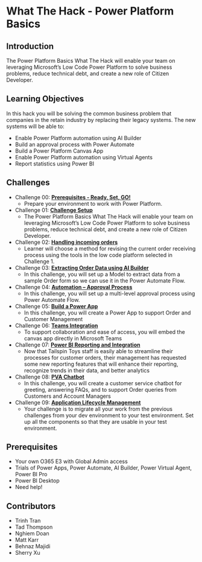 # What The Hack - Power Platform Basics

## Introduction

The Power Platform Basics What The Hack will enable your team on leveraging Microsoft’s Low Code Power Platform to solve business problems, reduce technical debt, and create a new role of Citizen Developer.


## Learning Objectives

In this hack you will be solving the common business problem that companies in the retain industry by replacing their legacy systems.  The new systems will be able to:

- Enable Power Platform automation using AI Builder
- Build an approval process with Power Automate
- Build a Power Platform Canvas App
- Enable Power Platform automation using Virtual Agents
- Report statistics using Power BI


## Challenges

- Challenge 00: **[Prerequisites - Ready, Set, GO!](Student/Challenge-00.md)**
	 - Prepare your environment to work with Power Platform.
- Challenge 01: **[Challenge Setup](Student/Challenge-01.md)**
	 - The Power Platform Basics What The Hack will enable your team on leveraging Microsoft’s Low Code Power Platform to solve business problems, reduce technical debt, and create a new role of Citizen Developer.
- Challenge 02: **[Handling incoming orders](Student/Challenge-02.md)**
	 - Learner will choose a method for revising the current order receiving process using the tools in the low code platform selected in Challenge 1.
- Challenge 03: **[Extracting Order Data using AI Builder](Student/Challenge-03.md)**
	 - In this challenge, you will set up a Model to extract data from a sample Order form so we can use it in the Power Automate Flow.
- Challenge 04: **[Automation – Approval Process](Student/Challenge-04.md)**
	 - In this challenge, you will set up a multi-level approval process using Power Automate Flow.
- Challenge 05: **[Build a Power App](Student/Challenge-05.md)**
	 - In this challenge, you will create a Power App to support Order and Customer Management
- Challenge 06: **[Teams Integration](Student/Challenge-06.md)**
	 - To support collaboration and ease of access, you will embed the canvas app directly in Microsoft Teams
- Challenge 07: **[Power BI Reporting and Integration](Student/Challenge-07.md)**
	 - Now that Tailspin Toys staff is easily able to streamline their processes for customer orders, their management has requested some new reporting features that will enhance their reporting, recognize trends in their data, and better analytics
- Challenge 08: **[PVA Chatbot](Student/Challenge-08.md)**
	 - In this challenge, you will create a customer service chatbot for greeting, answering FAQs, and to support Order queries from Customers and Account Managers
- Challenge 09: **[Application Lifecycle Management](Student/Challenge-09.md)**
	 - Your challenge is to migrate all your work from the previous challenges from your dev environment to your test environment. Set up all the components so that they are usable in your test environment.

## Prerequisites

- Your own O365 E3 with Global Admin access
- Trials of Power Apps, Power Automate, AI Builder, Power Virtual Agent, Power BI Pro
- Power BI Desktop
- Need help!


## Contributors

- Trinh Tran
- Tad Thompson
- Nghiem Doan
- Matt Karr
- Behnaz Majidi
- Sherry Xu



